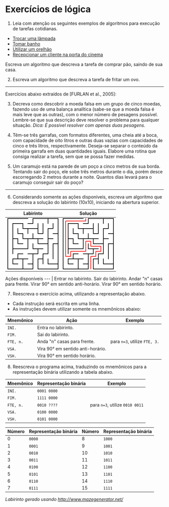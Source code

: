 # Exercícios de lógica

1. Leia com atenção os seguintes exemplos de algoritmos para execução de tarefas cotidianas.

* [Trocar uma lâmpada](https://www.tecmundo.com.br/programacao/2082-o-que-e-algoritmo-.htm)
* [Tomar banho](https://pt.wikibooks.org/wiki/Introdu%C3%A7%C3%A3o_%C3%A0_programa%C3%A7%C3%A3o/Algoritmos)
* [Utilizar um orelhão](https://pt.wikibooks.org/wiki/Introdu%C3%A7%C3%A3o_%C3%A0_programa%C3%A7%C3%A3o/Algoritmos)
* [Recepcionar um cliente na porta do cinema](https://dicasdeprogramacao.com.br/o-que-e-algoritmo/)

Escreva um algoritmo que descreva a tarefa de comprar pão, saindo de sua casa.

2. Escreva um algoritmo que descreva a tarefa de fritar um ovo.

---

Exercícios abaixo extraídos de [FURLAN et al., 2005]:

3. Decreva como descobrir a moeda falsa em um grupo de cinco moedas, fazendo uso de uma balança analítica (sabe-se que a moeda falsa é mais leve que as outras), com o menor número de pesagens possível. Lembre-se que sua descrição deve resolver o problema para qualquer situação. _Dica: É possível resolver com apenas duas pesagens._

4. Têm-se três garrafas, com formatos diferentes, uma cheia até a boca, com capacidade de oito litros e outras duas vazias com capacidades de cinco e três litros, respectivamente. Deseja-se separar o conteúdo da primeira garrafa em duas quantidades iguais. Elabore uma rotina que consiga realizar a tarefa, sem que se possa fazer medidas.

5. Um caramujo está na parede de um poço a cinco metros de sua borda. Tentando sair do poço, ele sobe três metros durante o dia, porém desce escorregando 2 metros durante a noite. Quantos dias levará para o caramujo conseguir sair do poço?

---

6. Considerando somente as ações disponíveis, escreva um algoritmo que descreva a solução do labirinto (10x10), iniciando na abertura superior.

Labirinto | Solução
--- | ---
![](https://github.com/ermogenes/aulas-logica-programacao/raw/master/exercises/maze_1.png) | ![](https://github.com/ermogenes/aulas-logica-programacao/raw/master/exercises/maze_1_solution.png)

Ações disponíveis
--- |
Entrar no labirinto.
Sair do labirinto.
Andar "n" casas para frente.
Virar 90° em sentido anti-horário.
Virar 90° em sentido horário.

7. Reescreva o exercício acima, utilizando a representação abaixo.

- Cada instrução será escrita em uma linha.
- As instruções devem utilizar somente os mnemônicos abaixo:

Mnemônico | Ação | Exemplo
--- | --- | ---
`INI.` | Entra no labirinto. | 
`FIM.` | Sai do labirinto. | 
`FTE, n.` | Anda "n" casas para frente. | para `n=3`, utilize `FTE, 3.`
`VSA.` | Vira 90° em sentido anti-horário. | 
`VSH.` | Vira 90° em sentido horário. | 

8. Reescreva o programa acima, traduzindo os mnemônicos para a representação binária utilizando a tabela abaixo.

Mnemônico | Representação binária | Exemplo
--- | --- | ---
`INI.` | `0001 0000` |
`FIM.` | `1111 0000` |
`FTE, n.` | `0010 ????`	| para `n=3`, utilize `0010 0011`
`VSA.` | `0100 0000` |
`VSH.` | `0101 0000` |

Número | Representação binária | Número | Representação binária
--- | --- | --- | ---
0 | `0000` | 8 | `1000`
1 | `0001` | 9 | `1001`
2 | `0010` | 10 | `1010`
3 | `0011` | 11 | `1011`
4 | `0100` | 12 | `1100`
5 | `0101` | 13 | `1101`
6 | `0110` | 14 | `1110`
7 | `0111` | 15 | `1111`

_Labirinto gerado usando http://www.mazegenerator.net/_
